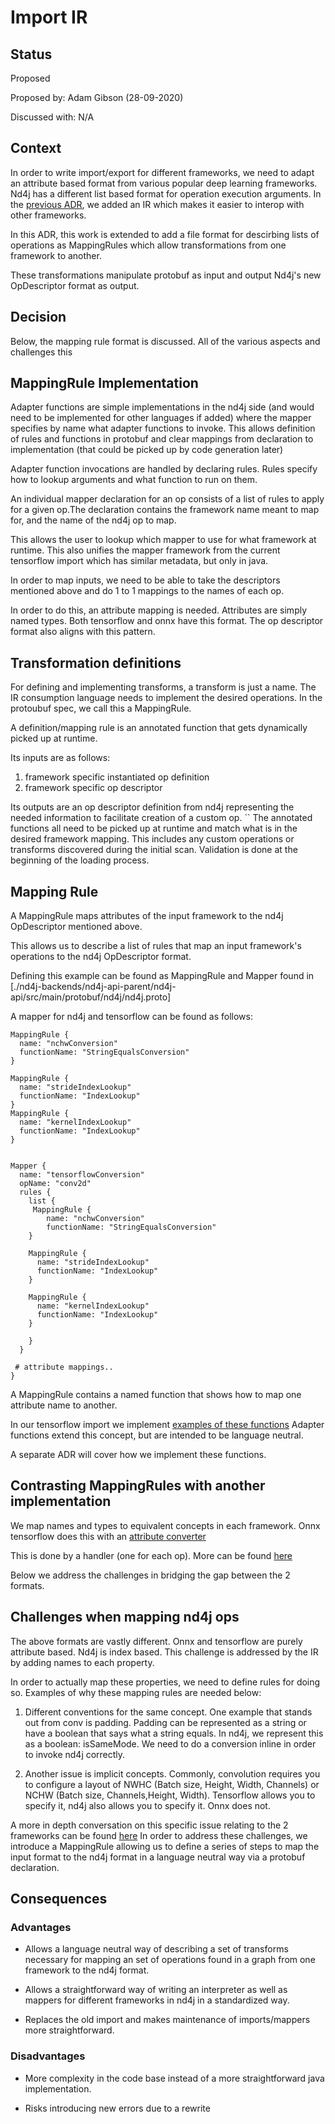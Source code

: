 # Import IR

## Status
Proposed

Proposed by: Adam Gibson (28-09-2020)

Discussed with: N/A

## Context
 
In order to write import/export for different frameworks, we need to adapt 
an attribute based format from various popular deep learning frameworks.
Nd4j  has a different list based format for operation execution arguments.
In the [previous ADR](./Import_IR.md), we added an IR which makes it easier to 
interop with other frameworks. 

In this ADR, this work is extended to add a file format for 
descirbing lists of operations as MappingRules which allow transformations
from one framework to another.

These transformations manipulate protobuf as input and output Nd4j's
new OpDescriptor format as output.

## Decision

Below, the mapping rule format is discussed.
All of the various aspects and challenges this


## MappingRule Implementation


Adapter functions are simple implementations in the nd4j
side (and would need to be implemented for other languages if added)
where the mapper specifies by name what adapter functions to invoke.
This allows definition of rules and functions in protobuf
and clear mappings from declaration to implementation (that could be picked up by code generation later)

Adapter function invocations are handled by declaring rules.
Rules specify how to lookup arguments and what function to run on them.

An individual mapper declaration for an op consists of a list of rules
to apply for a given op.The declaration contains the framework 
name meant to map for, and the name of the nd4j op to map.

This allows the user to lookup which mapper to use for what framework
at runtime. This also unifies the mapper framework from the current
tensorflow import which has similar metadata, but only in java.


In order to map inputs, we need to be able to take the descriptors
mentioned above and do 1 to 1 mappings to the names of each op.

In order to do this, an attribute mapping is needed. Attributes are
simply named types. Both tensorflow and onnx have this format.
The op descriptor format also aligns with this pattern.


## Transformation definitions

For defining and implementing transforms, a transform is just a name.
The IR consumption language needs to implement the desired operations.
In the protoubuf spec, we call this a MappingRule.

A definition/mapping rule is an annotated function that gets dynamically picked up at runtime.

Its inputs are as follows:
 1. framework specific instantiated op definition
 2. framework specific op descriptor
 
Its outputs are an op descriptor definition from nd4j representing the needed information
to facilitate creation of a custom op.
``
The annotated functions all need to be picked up at runtime and match what is in the desired
framework mapping. This includes any custom operations or transforms discovered during the initial scan.
Validation is done at the beginning of the loading process.

## Mapping Rule

A MappingRule maps attributes of the input framework to the nd4j OpDescriptor
mentioned above.

This allows us to describe a list of rules that map an input framework's operations
to the nd4j OpDescriptor format.

Defining this example can be found as MappingRule
and Mapper found in [./nd4j-backends/nd4j-api-parent/nd4j-api/src/main/protobuf/nd4j/nd4j.proto]

A mapper for nd4j and tensorflow can be found as follows:

```prototext
MappingRule {
  name: "nchwConversion"
  functionName: "StringEqualsConversion"  
}

MappingRule {
  name: "strideIndexLookup"
  functionName: "IndexLookup"
}
MappingRule {
  name: "kernelIndexLookup"
  functionName: "IndexLookup"
}


Mapper {
  name: "tensorflowConversion"
  opName: "conv2d"
  rules {
    list {
     MappingRule {
        name: "nchwConversion"
        functionName: "StringEqualsConversion"  
    }

    MappingRule {
      name: "strideIndexLookup"
      functionName: "IndexLookup"
    }

    MappingRule {
      name: "kernelIndexLookup"
      functionName: "IndexLookup"
    }

    }
  }

 # attribute mappings..
}
```

A MappingRule contains a named function that shows how to map one attribute
name to another.

In our tensorflow import we implement [examples of these functions](https://github.com/KonduitAI/deeplearning4j/tree/master/nd4j/nd4j-backends/nd4j-api-parent/nd4j-api/src/main/java/org/nd4j/imports/descriptors/properties/adapters)
Adapter functions extend this concept, but are intended to be language neutral. 

A separate ADR will cover how we implement these functions.

## Contrasting MappingRules with another implementation

We map names and types to equivalent concepts in each framework.
Onnx tensorflow does this with an [attribute converter](https://github.com/onnx/onnx-tensorflow/blob/08e41de7b127a53d072a54730e4784fe50f8c7c3/onnx_tf/common/attr_converter.py)

This is done by a handler (one for each op).
More can be found [here](https://github.com/onnx/onnx-tensorflow/tree/master/onnx_tf/handlers/backend)



Below we address the challenges in bridging the gap between the 2 formats.

## Challenges when mapping nd4j ops

The above formats are vastly different. Onnx and tensorflow
are purely attribute based. Nd4j is index based.
This challenge is addressed by the IR by adding names to each property.


In order to actually map these properties, we need to define rules for doing so.
Examples of why these mapping rules are needed below:

1. Different conventions for the same concept. One example that stands out from conv
is padding. Padding can be represented as a string or have a boolean that says what a string equals.
In nd4j, we represent this as a boolean: isSameMode. We need to do a conversion inline in order
to invoke nd4j correctly.

2. Another issue is implicit concepts. Commonly, convolution requires you to configure a layout
of NWHC (Batch size, Height, Width, Channels) 
or NCHW (Batch size, Channels,Height, Width). Tensorflow allows you to specify it,
nd4j also allows you to specify it. Onnx does not.
 
 A more in depth conversation on this specific issue relating to the 
 2 frameworks can be found [here](https://github.com/onnx/onnx-tensorflow/issues/31)
In order to address these challenges, we introduce a MappingRule allowing
us to define a series of steps to map the input format to the nd4j format
in a language neutral way via a protobuf declaration.

## Consequences
### Advantages
* Allows a language neutral way of describing a set of transforms necessary
for mapping an set of operations found in a graph from one framework to the nd4j format.

* Allows a straightforward way of writing an interpreter as well as mappers
for different frameworks in nd4j in a standardized way.

* Replaces the old import and makes maintenance of imports/mappers more straightforward.

### Disadvantages

* More complexity in the code base instead of a more straightforward java implementation.

* Risks introducing new errors due to a rewrite
